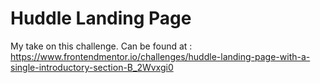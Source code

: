 # Huddle Landing Page

My take on this challenge.
Can be found at : <https://www.frontendmentor.io/challenges/huddle-landing-page-with-a-single-introductory-section-B_2Wvxgi0>  
